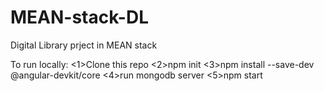 # MEAN-stack-DL
Digital Library prject in MEAN stack

To run locally:
<1>Clone this repo
<2>npm init
<3>npm install --save-dev @angular-devkit/core
<4>run mongodb server
<5>npm start
